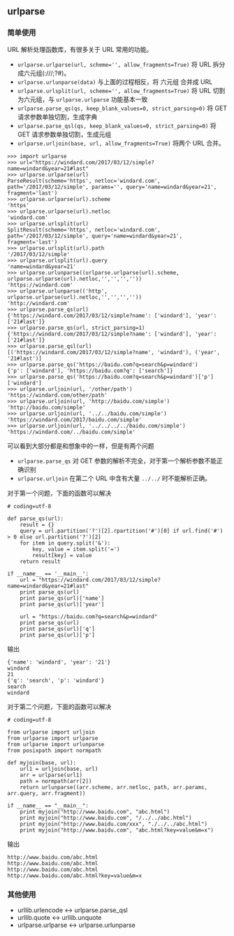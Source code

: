 ## urlparse

### 简单使用

URL 解析处理函数库，有很多关于 URL 常用的功能。

- `urlparse.urlparse(url, scheme='', allow_fragments=True)` 将 URL 拆分成六元组(<scheme>://<netloc>/<path>;<params>?<query>#<fragment>)。
- `urlparse.urlunparse(data)` 与上面的过程相反，将 六元组 合并成 URL
- `urlparse.urlsplit(url, scheme='', allow_fragments=True)` 将 URL 切割为六元组，与 `urlparse.urlparse` 功能基本一致
- `urlparse.parse_qs(qs, keep_blank_values=0, strict_parsing=0)` 将 GET 请求参数单独切割，生成字典
- `urlparse.parse_qsl(qs, keep_blank_values=0, strict_parsing=0)` 将 GET 请求参数单独切割，生成元组
- `urlparse.urljoin(base, url, allow_fragments=True)` 将两个 URL 合并。

```
>>> import urlparse
>>> url="https://windard.com/2017/03/12/simple?name=windard&year=21#last"
>>> urlparse.urlparse(url)
ParseResult(scheme='https', netloc='windard.com', path='/2017/03/12/simple', params='', query='name=windard&year=21', fragment='last')
>>> urlparse.urlparse(url).scheme
'https'
>>> urlparse.urlparse(url).netloc
'windard.com'
>>> urlparse.urlsplit(url)
SplitResult(scheme='https', netloc='windard.com', path='/2017/03/12/simple', query='name=windard&year=21', fragment='last')
>>> urlparse.urlsplit(url).path
'/2017/03/12/simple'
>>> urlparse.urlsplit(url).query
'name=windard&year=21'
>>> urlparse.urlunparse((urlparse.urlparse(url).scheme, urlparse.urlparse(url).netloc,'','','',''))
'https://windard.com'
>>> urlparse.urlunparse(('http', urlparse.urlparse(url).netloc,'','','',''))
'http://windard.com'
>>> urlparse.parse_qs(url)
{'https://windard.com/2017/03/12/simple?name': ['windard'], 'year': ['21#last']}
>>> urlparse.parse_qs(url, strict_parsing=1)
{'https://windard.com/2017/03/12/simple?name': ['windard'], 'year': ['21#last']}
>>> urlparse.parse_qsl(url)
[('https://windard.com/2017/03/12/simple?name', 'windard'), ('year', '21#last')]
>>> urlparse.parse_qs('https://baidu.com?q=search&p=windard')
{'p': ['windard'], 'https://baidu.com?q': ['search']}
>>> urlparse.parse_qs('https://baidu.com?q=search&p=windard')['p']
['windard']
>>> urlparse.urljoin(url, '/other/path')
'https://windard.com/other/path'
>>> urlparse.urljoin(url, 'http://baidu.com/simple')
'http://baidu.com/simple'
>>> urlparse.urljoin(url, '../../baidu.com/simple')
'https://windard.com/2017/baidu.com/simple'
>>> urlparse.urljoin(url, '../../../../baidu.com/simple')
'https://windard.com/../baidu.com/simple'
```

可以看到大部分都是和想象中的一样，但是有两个问题
- `urlparse.parse_qs` 对 GET 参数的解析不完全，对于第一个解析参数不能正确识别
- `urlparse.urljoin` 在第二个 URL 中含有大量 `../../` 时不能解析正确。

对于第一个问题，下面的函数可以解决

```
# coding=utf-8

def parse_qs(url):
    result = {}
    query = url.partition('?')[2].rpartition('#')[0] if url.find('#') > 0 else url.partition('?')[2]
    for item in query.split('&'):
        key, value = item.split('=')
        result[key] = value
    return result

if __name__ == '__main__':
    url = "https://windard.com/2017/03/12/simple?name=windard&year=21#last"
    print parse_qs(url)
    print parse_qs(url)['name']
    print parse_qs(url)['year']

    url = "https://baidu.com?q=search&p=windard"
    print parse_qs(url)
    print parse_qs(url)['q']
    print parse_qs(url)['p']

```

输出

```
{'name': 'windard', 'year': '21'}
windard
21
{'q': 'search', 'p': 'windard'}
search
windard
```

对于第二个问题，下面的函数可以解决

```
# coding=utf-8

from urlparse import urljoin
from urlparse import urlparse
from urlparse import urlunparse
from posixpath import normpath

def myjoin(base, url):
    url1 = urljoin(base, url)
    arr = urlparse(url1)
    path = normpath(arr[2])
    return urlunparse((arr.scheme, arr.netloc, path, arr.params, arr.query, arr.fragment))

if __name__ == "__main__":
    print myjoin("http://www.baidu.com", "abc.html")
    print myjoin("http://www.baidu.com", "/../../abc.html")
    print myjoin("http://www.baidu.com/xxx", "./../../abc.html")
    print myjoin("http://www.baidu.com", "abc.html?key=value&m=x")
```

输出

```
http://www.baidu.com/abc.html
http://www.baidu.com/abc.html
http://www.baidu.com/abc.html
http://www.baidu.com/abc.html?key=value&m=x
```


### 其他使用

- urllib.urlencode  <-> urlparse.parse_qsl
- urllib.quote      <-> urllib.unquote
- urlparse.urlparse <-> urlparse.urlunparse